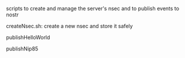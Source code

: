 scripts to create and manage the server's nsec and to publish events to nostr 

createNsec.sh: create a new nsec and store it safely

publishHelloWorld

publishNip85
